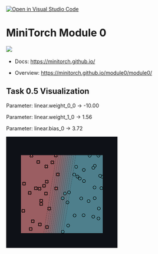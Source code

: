[![Open in Visual Studio Code](https://classroom.github.com/assets/open-in-vscode-2e0aaae1b6195c2367325f4f02e2d04e9abb55f0b24a779b69b11b9e10269abc.svg)](https://classroom.github.com/online_ide?assignment_repo_id=19932279&assignment_repo_type=AssignmentRepo)
# MiniTorch Module 0

<img src="https://minitorch.github.io/minitorch.svg" width="50%">

* Docs: https://minitorch.github.io/

* Overview: https://minitorch.github.io/module0/module0/

## Task 0.5 Visualization

Parameter: linear.weight_0_0 -> -10.00

Parameter: linear.weight_1_0 -> 1.56

Parameter: linear.bias_0 -> 3.72

<img src="newplot.png" alt="Task 0.5 Visualization" width="60%">

